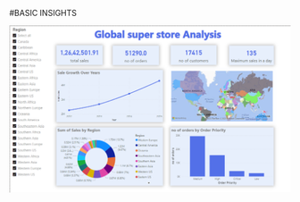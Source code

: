 #BASIC INSIGHTS

![Basic Insights](https://github.com/amith7025/Global-store-analysis/blob/main/Screenshot%202023-12-30%20204247.png)
